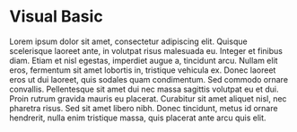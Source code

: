  <h1>Visual Basic</h1>

Lorem ipsum dolor sit amet, consectetur adipiscing elit. Quisque scelerisque laoreet ante, in volutpat risus malesuada eu. Integer et finibus diam. Etiam et nisl egestas, imperdiet augue a, tincidunt arcu. Nullam elit eros, fermentum sit amet lobortis in, tristique vehicula ex. Donec laoreet eros ut dui laoreet, quis sodales quam condimentum. Sed commodo ornare convallis. Pellentesque sit amet dui nec massa sagittis volutpat eu et dui. Proin rutrum gravida mauris eu placerat. Curabitur sit amet aliquet nisl, nec pharetra risus. Sed sit amet libero nibh. Donec tincidunt, metus id ornare hendrerit, nulla enim tristique massa, quis placerat ante arcu quis elit. 